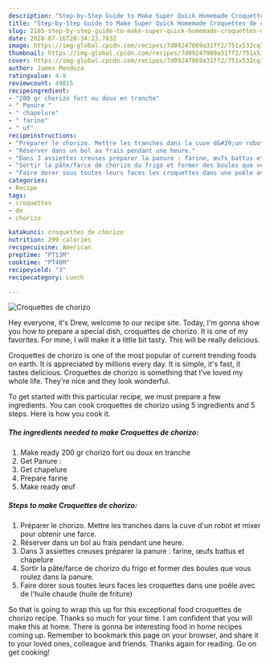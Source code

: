 ```yaml
---
description: "Step-by-Step Guide to Make Super Quick Homemade Croquettes de chorizo"
title: "Step-by-Step Guide to Make Super Quick Homemade Croquettes de chorizo"
slug: 2165-step-by-step-guide-to-make-super-quick-homemade-croquettes-de-chorizo
date: 2020-07-16T20:34:23.783Z
image: https://img-global.cpcdn.com/recipes/7d09247069a31ff2/751x532cq70/croquettes-de-chorizo-photo-principale-de-la-recette.jpg
thumbnail: https://img-global.cpcdn.com/recipes/7d09247069a31ff2/751x532cq70/croquettes-de-chorizo-photo-principale-de-la-recette.jpg
cover: https://img-global.cpcdn.com/recipes/7d09247069a31ff2/751x532cq70/croquettes-de-chorizo-photo-principale-de-la-recette.jpg
author: James Mendoza
ratingvalue: 4.8
reviewcount: 49015
recipeingredient:
- "200 gr chorizo fort ou doux en tranche"
- " Panure "
- " chapelure"
- " farine"
- " uf"
recipeinstructions:
- "Préparer le chorizo. Mettre les tranches dans la cuve d&#39;un robot et mixer pour obtenir une farce."
- "Réserver dans un bol au frais pendant une heure."
- "Dans 3 assiettes creuses préparer la panure : farine, œufs battus et chapelure"
- "Sortir la pâte/farce de chorizo du frigo et former des boules que vous roulez dans la panure."
- "Faire dorer sous toutes leurs faces les croquettes dans une poêle avec de l&#39;huile chaude (huile de friture)"
categories:
- Recipe
tags:
- croquettes
- de
- chorizo

katakunci: croquettes de chorizo 
nutrition: 299 calories
recipecuisine: American
preptime: "PT13M"
cooktime: "PT40M"
recipeyield: "3"
recipecategory: Lunch

---
```



![Croquettes de chorizo](https://img-global.cpcdn.com/recipes/7d09247069a31ff2/751x532cq70/croquettes-de-chorizo-photo-principale-de-la-recette.jpg)

Hey everyone, it's Drew, welcome to our recipe site. Today, I'm gonna show you how to prepare a special dish, croquettes de chorizo. It is one of my favorites. For mine, I will make it a little bit tasty. This will be really delicious.

Croquettes de chorizo is one of the most popular of current trending foods on earth. It is appreciated by millions every day. It is simple, it's fast, it tastes delicious. Croquettes de chorizo is something that I've loved my whole life. They're nice and they look wonderful.




To get started with this particular recipe, we must prepare a few ingredients. You can cook croquettes de chorizo using 5 ingredients and 5 steps. Here is how you cook it.

<!--inarticleads1-->

##### The ingredients needed to make Croquettes de chorizo:

1. Make ready 200 gr chorizo fort ou doux en tranche
1. Get  Panure :
1. Get  chapelure
1. Prepare  farine
1. Make ready  œuf




<!--inarticleads2-->

##### Steps to make Croquettes de chorizo:

1. Préparer le chorizo. Mettre les tranches dans la cuve d&#39;un robot et mixer pour obtenir une farce.
1. Réserver dans un bol au frais pendant une heure.
1. Dans 3 assiettes creuses préparer la panure : farine, œufs battus et chapelure
1. Sortir la pâte/farce de chorizo du frigo et former des boules que vous roulez dans la panure.
1. Faire dorer sous toutes leurs faces les croquettes dans une poêle avec de l&#39;huile chaude (huile de friture)




So that is going to wrap this up for this exceptional food croquettes de chorizo recipe. Thanks so much for your time. I am confident that you will make this at home. There is gonna be interesting food in home recipes coming up. Remember to bookmark this page on your browser, and share it to your loved ones, colleague and friends. Thanks again for reading. Go on get cooking!
